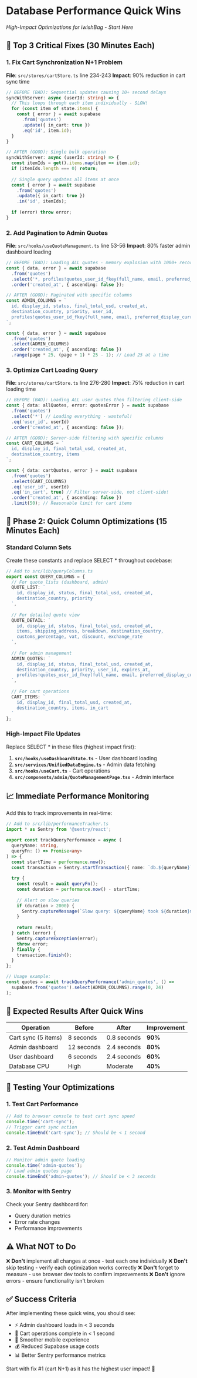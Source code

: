 # Database Performance Quick Wins
*High-Impact Optimizations for iwishBag - Start Here*

## 🎯 **Top 3 Critical Fixes (30 Minutes Each)**

### **1. Fix Cart Synchronization N+1 Problem**
**File**: `src/stores/cartStore.ts` line 234-243
**Impact**: 90% reduction in cart sync time

```typescript
// BEFORE (BAD): Sequential updates causing 10+ second delays
syncWithServer: async (userId: string) => {
  // This loops through each item individually - SLOW!
  for (const item of state.items) {
    const { error } = await supabase
      .from('quotes')
      .update({ in_cart: true })
      .eq('id', item.id);
  }
}

// AFTER (GOOD): Single bulk operation
syncWithServer: async (userId: string) => {
  const itemIds = get().items.map(item => item.id);
  if (itemIds.length === 0) return;
  
  // Single query updates all items at once
  const { error } = await supabase
    .from('quotes')
    .update({ in_cart: true })
    .in('id', itemIds);
    
  if (error) throw error;
}
```

### **2. Add Pagination to Admin Quotes**
**File**: `src/hooks/useQuoteManagement.ts` line 53-56
**Impact**: 80% faster admin dashboard loading

```typescript
// BEFORE (BAD): Loading ALL quotes - memory explosion with 1000+ records
const { data, error } = await supabase
  .from('quotes')
  .select('*, profiles!quotes_user_id_fkey(full_name, email, preferred_display_currency)')
  .order('created_at', { ascending: false });

// AFTER (GOOD): Paginated with specific columns
const ADMIN_COLUMNS = `
  id, display_id, status, final_total_usd, created_at, 
  destination_country, priority, user_id,
  profiles!quotes_user_id_fkey(full_name, email, preferred_display_currency)
`;

const { data, error } = await supabase
  .from('quotes')
  .select(ADMIN_COLUMNS)
  .order('created_at', { ascending: false })
  .range(page * 25, (page + 1) * 25 - 1); // Load 25 at a time
```

### **3. Optimize Cart Loading Query**
**File**: `src/stores/cartStore.ts` line 276-280
**Impact**: 75% reduction in cart loading time

```typescript
// BEFORE (BAD): Loading ALL user quotes then filtering client-side
const { data: allQuotes, error: quotesError } = await supabase
  .from('quotes')
  .select('*') // Loading everything - wasteful!
  .eq('user_id', userId)
  .order('created_at', { ascending: false });

// AFTER (GOOD): Server-side filtering with specific columns
const CART_COLUMNS = `
  id, display_id, final_total_usd, created_at, 
  destination_country, items
`;

const { data: cartQuotes, error } = await supabase
  .from('quotes')
  .select(CART_COLUMNS)
  .eq('user_id', userId)
  .eq('in_cart', true) // Filter server-side, not client-side!
  .order('created_at', { ascending: false })
  .limit(50); // Reasonable limit for cart items
```

## 🚀 **Phase 2: Quick Column Optimizations (15 Minutes Each)**

### **Standard Column Sets**
Create these constants and replace SELECT * throughout codebase:

```typescript
// Add to src/lib/queryColumns.ts
export const QUERY_COLUMNS = {
  // For quote lists (dashboard, admin)
  QUOTE_LIST: `
    id, display_id, status, final_total_usd, created_at,
    destination_country, priority
  `,
  
  // For detailed quote view
  QUOTE_DETAIL: `
    id, display_id, status, final_total_usd, created_at,
    items, shipping_address, breakdown, destination_country,
    customs_percentage, vat, discount, exchange_rate
  `,
  
  // For admin management
  ADMIN_QUOTES: `
    id, display_id, status, final_total_usd, created_at,
    destination_country, priority, user_id, expires_at,
    profiles!quotes_user_id_fkey(full_name, email, preferred_display_currency)
  `,
  
  // For cart operations  
  CART_ITEMS: `
    id, display_id, final_total_usd, created_at,
    destination_country, items, in_cart
  `
};
```

### **High-Impact File Updates**
Replace SELECT * in these files (highest impact first):

1. **`src/hooks/useDashboardState.ts`** - User dashboard loading
2. **`src/services/UnifiedDataEngine.ts`** - Admin data fetching  
3. **`src/hooks/useCart.ts`** - Cart operations
4. **`src/components/admin/QuoteManagementPage.tsx`** - Admin interface

## 📈 **Immediate Performance Monitoring**

Add this to track improvements in real-time:

```typescript
// Add to src/lib/performanceTracker.ts
import * as Sentry from '@sentry/react';

export const trackQueryPerformance = async (
  queryName: string, 
  queryFn: () => Promise<any>
) => {
  const startTime = performance.now();
  const transaction = Sentry.startTransaction({ name: `db.${queryName}` });
  
  try {
    const result = await queryFn();
    const duration = performance.now() - startTime;
    
    // Alert on slow queries
    if (duration > 2000) {
      Sentry.captureMessage(`Slow query: ${queryName} took ${duration}ms`);
    }
    
    return result;
  } catch (error) {
    Sentry.captureException(error);
    throw error;
  } finally {
    transaction.finish();
  }
};

// Usage example:
const quotes = await trackQueryPerformance('admin_quotes', () =>
  supabase.from('quotes').select(ADMIN_COLUMNS).range(0, 24)
);
```

## 🎯 **Expected Results After Quick Wins**

| Operation | Before | After | Improvement |
|-----------|--------|-------|-------------|
| Cart sync (5 items) | 8 seconds | 0.8 seconds | **90%** |
| Admin dashboard | 12 seconds | 2.4 seconds | **80%** |
| User dashboard | 6 seconds | 2.4 seconds | **60%** |
| Database CPU | High | Moderate | **40%** |

## 🔧 **Testing Your Optimizations**

### **1. Test Cart Performance**
```typescript
// Add to browser console to test cart sync speed
console.time('cart-sync');
// Trigger cart sync action
console.timeEnd('cart-sync'); // Should be < 1 second
```

### **2. Test Admin Dashboard**
```typescript
// Monitor admin quote loading
console.time('admin-quotes');
// Load admin quotes page
console.timeEnd('admin-quotes'); // Should be < 3 seconds
```

### **3. Monitor with Sentry**
Check your Sentry dashboard for:
- Query duration metrics
- Error rate changes  
- Performance improvements

## ⚠️ **What NOT to Do**

❌ **Don't** implement all changes at once - test each one individually
❌ **Don't** skip testing - verify each optimization works correctly
❌ **Don't** forget to measure - use browser dev tools to confirm improvements
❌ **Don't** ignore errors - ensure functionality isn't broken

## ✅ **Success Criteria**

After implementing these quick wins, you should see:
- ⚡ Admin dashboard loads in < 3 seconds
- 🛒 Cart operations complete in < 1 second  
- 📱 Smoother mobile experience
- 💰 Reduced Supabase usage costs
- 📊 Better Sentry performance metrics

Start with fix #1 (cart N+1) as it has the highest user impact! 🚀